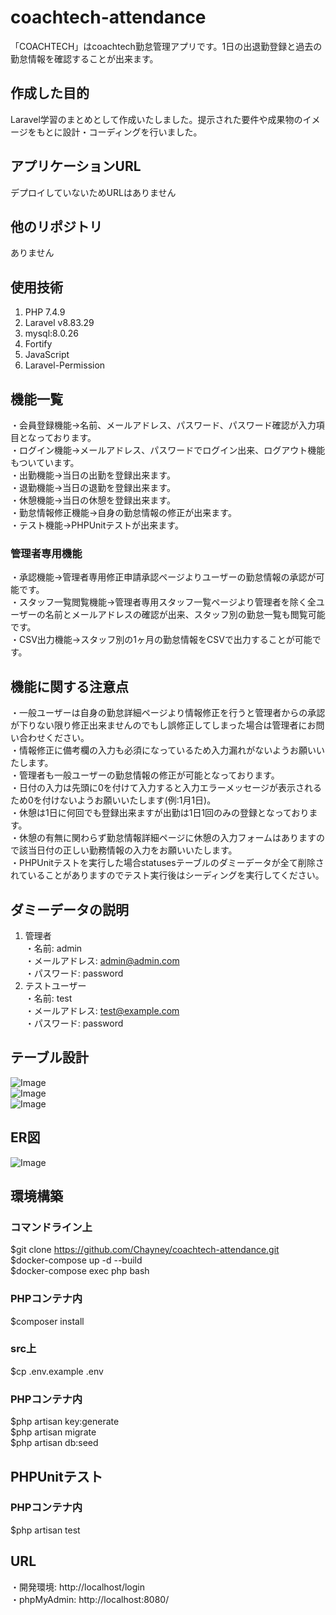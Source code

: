 # coachtech-attendance
「COACHTECH」はcoachtech勤怠管理アプリです。1日の出退勤登録と過去の勤怠情報を確認することが出来ます。

## 作成した目的
Laravel学習のまとめとして作成いたしました。提示された要件や成果物のイメージをもとに設計・コーディングを行いました。

## アプリケーションURL
デプロイしていないためURLはありません

## 他のリポジトリ
ありません

## 使用技術
1. PHP 7.4.9
2. Laravel v8.83.29
3. mysql:8.0.26
4. Fortify
5. JavaScript
6. Laravel-Permission

## 機能一覧
・会員登録機能→名前、メールアドレス、パスワード、パスワード確認が入力項目となっております。  
・ログイン機能→メールアドレス、パスワードでログイン出来、ログアウト機能もついています。  
・出勤機能→当日の出勤を登録出来ます。  
・退勤機能→当日の退勤を登録出来ます。  
・休憩機能→当日の休憩を登録出来ます。  
・勤怠情報修正機能→自身の勤怠情報の修正が出来ます。  
・テスト機能→PHPUnitテストが出来ます。

### 管理者専用機能
・承認機能→管理者専用修正申請承認ページよりユーザーの勤怠情報の承認が可能です。  
・スタッフ一覧閲覧機能→管理者専用スタッフ一覧ページより管理者を除く全ユーザーの名前とメールアドレスの確認が出来、スタッフ別の勤怠一覧も閲覧可能です。  
・CSV出力機能→スタッフ別の1ヶ月の勤怠情報をCSVで出力することが可能です。

## 機能に関する注意点 
・一般ユーザーは自身の勤怠詳細ページより情報修正を行うと管理者からの承認が下りない限り修正出来ませんのでもし誤修正してしまった場合は管理者にお問い合わせください。   
・情報修正に備考欄の入力も必須になっているため入力漏れがないようお願いいたします。  
・管理者も一般ユーザーの勤怠情報の修正が可能となっております。  
・日付の入力は先頭に0を付けて入力すると入力エラーメッセージが表示されるため0を付けないようお願いいたします(例:1月1日)。  
・休憩は1日に何回でも登録出来ますが出勤は1日1回のみの登録となっております。  
・休憩の有無に関わらず勤怠情報詳細ページに休憩の入力フォームはありますので該当日付の正しい勤務情報の入力をお願いいたします。  
・PHPUnitテストを実行した場合statusesテーブルのダミーデータが全て削除されていることがありますのでテスト実行後はシーディングを実行してください。

## ダミーデータの説明
1.	管理者  
・名前: admin  
・メールアドレス: admin@admin.com  
・パスワード: password  
2.	テストユーザー  
・名前: test  
・メールアドレス: test@example.com  
・パスワード: password

## テーブル設計
![Image](https://github.com/user-attachments/assets/61f367fa-5bc1-4fd6-ae99-e39ea4fcb305)  
![Image](https://github.com/user-attachments/assets/6d67a9a2-14e9-4387-8d78-953f05a72934)  
![Image](https://github.com/user-attachments/assets/98a17594-b667-4e2c-a84c-1418eb4c9980)    


## ER図
![Image](https://github.com/user-attachments/assets/fb82e5cb-2377-4e24-9d4f-c204d47aaa1f)

## 環境構築

### コマンドライン上
$git clone https://github.com/Chayney/coachtech-attendance.git  
$docker-compose up -d --build  
$docker-compose exec php bash

### PHPコンテナ内
$composer install

### src上
$cp .env.example .env

### PHPコンテナ内
$php artisan key:generate  
$php artisan migrate  
$php artisan db:seed

## PHPUnitテスト

### PHPコンテナ内
$php artisan test

## URL
・開発環境: http://localhost/login  
・phpMyAdmin: http://localhost:8080/
